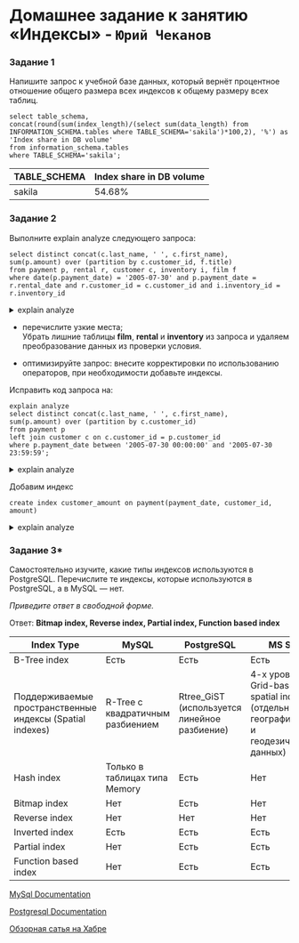 # Домашнее задание к занятию «Индексы» - `Юрий Чеканов`

### Задание 1

Напишите запрос к учебной базе данных, который вернёт процентное отношение общего размера всех индексов к общему размеру всех таблиц.

```mysql
select table_schema, 
concat(round(sum(index_length)/(select sum(data_length) from INFORMATION_SCHEMA.tables where TABLE_SCHEMA='sakila')*100,2), '%') as 'Index share in DB volume'
from information_schema.tables
where TABLE_SCHEMA='sakila';
```

| TABLE_SCHEMA | Index share in DB volume |
| ------------ | ------------------------ |
| sakila       | 54.68%                   |

### Задание 2

Выполните explain analyze следующего запроса:

```mysql
select distinct concat(c.last_name, ' ', c.first_name), 
sum(p.amount) over (partition by c.customer_id, f.title)
from payment p, rental r, customer c, inventory i, film f
where date(p.payment_date) = '2005-07-30' and p.payment_date = r.rental_date and r.customer_id = c.customer_id and i.inventory_id = r.inventory_id
```
<details>
<summary>explain analyze</summary>
<!DOCTYPE html>
<html>
<head>
<meta charset="UTF-8"/>
</head>
<body>
<!DOCTYPE html>
<html>
<head>
<meta charset="UTF-8"/>
</head>
<body>
<table><tr><th colspan="1">explain analyze<br>select distinct concat(c.last_name, ' ', c.first_name), <br>sum(p.amount) over (partition by c.customer_id, f.title)<br>from payment p, rental r, customer c, inventory i, film f<br>where date(p.payment_date) = '2005-07-30' and p.payment_date = r.rental_date and r.customer_id = c.customer_id and i.inventory_id = r.inventory_id</th></tr><tr><th>EXPLAIN</th></tr><tr class="odd"><td>-&gt; Table scan on &lt;temporary&gt;  (cost=2.50..2.50 rows=0) (actual time=15390.287..15390.404 rows=391 loops=1)<br>    -&gt; Temporary table with deduplication  (cost=0.00..0.00 rows=0) (actual time=15390.284..15390.284 rows=391 loops=1)<br>        -&gt; Window aggregate with buffering: sum(payment.amount) OVER (PARTITION BY c.customer_id,f.title )   (actual time=6164.707..14839.340 rows=642000 loops=1)<br>            -&gt; Sort: c.customer_id, f.title  (actual time=6164.636..6385.504 rows=642000 loops=1)<br>                -&gt; Stream results  (cost=10344602.65 rows=16005975) (actual time=0.373..4499.661 rows=642000 loops=1)<br>                    -&gt; Nested loop inner join  (cost=10344602.65 rows=16005975) (actual time=0.367..3796.205 rows=642000 loops=1)<br>                        -&gt; Nested loop inner join  (cost=8740003.64 rows=16005975) (actual time=0.363..3368.897 rows=642000 loops=1)<br>                            -&gt; Nested loop inner join  (cost=7135404.64 rows=16005975) (actual time=0.358..2870.670 rows=642000 loops=1)<br>                                -&gt; Inner hash join (no condition)  (cost=1581474.80 rows=15813000) (actual time=0.345..143.173 rows=634000 loops=1)<br>                                    -&gt; Filter: (cast(p.payment_date as date) = '2005-07-30')  (cost=1.65 rows=15813) (actual time=0.027..21.028 rows=634 loops=1)<br>                                        -&gt; Table scan on p  (cost=1.65 rows=15813) (actual time=0.018..12.672 rows=16044 loops=1)<br>                                    -&gt; Hash<br>                                        -&gt; Covering index scan on f using idx_title  (cost=103.00 rows=1000) (actual time=0.039..0.208 rows=1000 loops=1)<br>                                -&gt; Covering index lookup on r using rental_date (rental_date=p.payment_date)  (cost=0.25 rows=1) (actual time=0.003..0.004 rows=1 loops=634000)<br>                            -&gt; Single-row index lookup on c using PRIMARY (customer_id=r.customer_id)  (cost=0.00 rows=1) (actual time=0.000..0.000 rows=1 loops=642000)<br>                        -&gt; Single-row covering index lookup on i using PRIMARY (inventory_id=r.inventory_id)  (cost=0.00 rows=1) (actual time=0.000..0.000 rows=1 loops=642000)<br></td></tr>
</table></body></html>
 </details>


- перечислите узкие места;  
  Убрать лишние таблицы **film**, **rental** и **inventory** из запроса  и удаляем преобразование данных из проверки условия.  

- оптимизируйте запрос: внесите корректировки по использованию операторов, при необходимости добавьте индексы.  

Исправить код запроса на:  

```mysql
explain analyze
select distinct concat(c.last_name, ' ', c.first_name), 
sum(p.amount) over (partition by c.customer_id)
from payment p 
left join customer c on c.customer_id = p.customer_id
where p.payment_date between '2005-07-30 00:00:00' and '2005-07-30 23:59:59';
```

<details>
<summary>explain analyze</summary>
<!DOCTYPE html>
<html>
<head>
<meta charset="UTF-8"/>
</head>
<body>
<table><tr><th colspan="1">explain analyze<br>select distinct concat(c.last_name, ' ', c.first_name), <br>sum(p.amount) over (partition by c.customer_id)<br>from payment p <br>left join customer c on c.customer_id = p.customer_id<br>where p.payment_date between '2005-07-30 00:00:00' and '2005-07-30 23:59:59'</th></tr><tr><th>EXPLAIN</th></tr><tr class="odd"><td>-&gt; Table scan on &lt;temporary&gt;  (cost=2.50..2.50 rows=0) (actual time=10.673..10.709 rows=391 loops=1)<br>    -&gt; Temporary table with deduplication  (cost=0.00..0.00 rows=0) (actual time=10.672..10.672 rows=391 loops=1)<br>        -&gt; Window aggregate with buffering: sum(payment.amount) OVER (PARTITION BY c.customer_id )   (actual time=9.752..10.517 rows=634 loops=1)<br>            -&gt; Sort: c.customer_id  (actual time=9.727..9.761 rows=634 loops=1)<br>                -&gt; Stream results  (cost=2220.44 rows=1757) (actual time=0.128..9.603 rows=634 loops=1)<br>                    -&gt; Nested loop left join  (cost=2220.44 rows=1757) (actual time=0.119..9.419 rows=634 loops=1)<br>                        -&gt; Filter: (p.payment_date between '2005-07-30 00:00:00' and '2005-07-30 23:59:59')  (cost=1605.55 rows=1757) (actual time=0.103..8.859 rows=634 loops=1)<br>                            -&gt; Table scan on p  (cost=1605.55 rows=15813) (actual time=0.063..3.788 rows=16044 loops=1)<br>                        -&gt; Single-row index lookup on c using PRIMARY (customer_id=p.customer_id)  (cost=0.25 rows=1) (actual time=0.001..0.001 rows=1 loops=634)<br></td></tr>
</table></body></html>
 </details>



Добавим индекс

```mysql
create index customer_amount on payment(payment_date, customer_id, amount)
```

<details>
<summary>explain analyze</summary>
<!DOCTYPE html>
<html>
<head>
<meta charset="UTF-8"/>
</head>
<body>
<table><tr><th colspan="1">explain analyze<br>select distinct concat(c.last_name, ' ', c.first_name), <br>sum(p.amount) over (partition by c.customer_id)<br>from payment p <br>left join customer c on c.customer_id = p.customer_id<br>where date(p.payment_date) = '2005-07-30'</th></tr><tr><th>EXPLAIN</th></tr><tr class="odd"><td>-&gt; Table scan on &lt;temporary&gt;  (cost=2.50..2.50 rows=0) (actual time=6.019..6.054 rows=391 loops=1)<br>    -&gt; Temporary table with deduplication  (cost=0.00..0.00 rows=0) (actual time=6.018..6.018 rows=391 loops=1)<br>        -&gt; Window aggregate with buffering: sum(payment.amount) OVER (PARTITION BY c.customer_id )   (actual time=5.193..5.877 rows=634 loops=1)<br>            -&gt; Sort: c.customer_id  (actual time=5.168..5.198 rows=634 loops=1)<br>                -&gt; Stream results  (cost=7140.10 rows=15813) (actual time=2.130..5.012 rows=634 loops=1)<br>                    -&gt; Nested loop left join  (cost=7140.10 rows=15813) (actual time=2.124..4.847 rows=634 loops=1)<br>                        -&gt; Filter: (cast(p.payment_date as date) = '2005-07-30')  (cost=1605.55 rows=15813) (actual time=2.107..4.254 rows=634 loops=1)<br>                            -&gt; Covering index scan on p using customer_amount  (cost=1605.55 rows=15813) (actual time=0.033..3.180 rows=16044 loops=1)<br>                        -&gt; Single-row index lookup on c using PRIMARY (customer_id=p.customer_id)  (cost=0.25 rows=1) (actual time=0.001..0.001 rows=1 loops=634)<br></td></tr>
</table></body></html>
</details>



### Задание 3*

Самостоятельно изучите, какие типы индексов используются в PostgreSQL. Перечислите те индексы, которые используются в PostgreSQL, а в MySQL — нет.

*Приведите ответ в свободной форме.*

Ответ: **Bitmap index, Reverse index, Partial index, Function based index**

| Index  Type                                                  | MySQL                                 | PostgreSQL                                       | MS SQL                                                       | Oracle                                          |
| ------------------------------------------------------------ | ------------------------------------- | ------------------------------------------------ | ------------------------------------------------------------ | ----------------------------------------------- |
| B-Tree index                                                 | Есть                                  | Есть                                             | Есть                                                         | Есть                                            |
| Поддерживаемые      пространственные индексы     (Spatial indexes) | R-Tree с квадратичным      разбиением | Rtree_GiST     (используется линейное разбиение) | 4-х уровневый Grid-based spatial index      (отдельные для географических      и геодезических данных) | R-Tree c квадратичным      разбиением; Quadtree |
| Hash index                                                   | Только в таблицах типа Memory         | Есть                                             | Нет                                                          | Нет                                             |
| Bitmap index                                                 | Нет                                   | Есть                                             | Нет                                                          | Есть                                            |
| Reverse index                                                | Нет                                   | Нет                                              | Нет                                                          | Есть                                            |
| Inverted index                                               | Есть                                  | Есть                                             | Есть                                                         | Есть                                            |
| Partial index                                                | Нет                                   | Есть                                             | Есть                                                         | Нет                                             |
| Function based index                                         | Нет                                   | Есть                                             | Есть                                                         | Есть                                            |

 [MySql Documentation](https://dev.mysql.com/doc/refman/8.0/en/optimization-indexes.html)

[Postgresql Documentation](https://www.postgresql.org/docs/current/indexes-types.html)

[Обзорная сатья на Хабре](https://habr.com/ru/articles/102785/)


